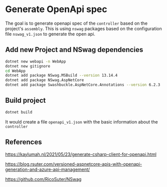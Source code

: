# Generate OpenApi spec

The goal is to generate openapi spec of the `controller` based on the project's `assembly`.
This is using `nswag` packages  based on the configuration file `nswag_v1.json` to generate the open api.

## Add new Project and NSwag dependencies

```sh
dotnet new webapi -n WebApp
dotnet new gitignore
cd WebApp
dotnet add package NSwag.MSBuild --version 13.14.4
dotnet add package NSwag.AspNetCore
dotnet add package Swashbuckle.AspNetCore.Annotations --version 6.2.3
```

## Build project

```sh
dotnet build
```

It would create a file `openapi_v1.json` with the basic information about the `controller`

## References

<https://kaylumah.nl/2021/05/23/generate-csharp-client-for-openapi.html>

<https://blog.rsuter.com/versioned-aspnetcore-apis-with-openapi-generation-and-azure-api-management/>

<https://github.com/RicoSuter/NSwag>
